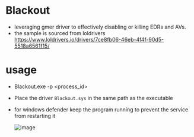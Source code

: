 # Blackout

* leveraging gmer driver to effectively disabling or killing EDRs and AVs.
* the sample is sourced from loldrivers https://www.loldrivers.io/drivers/7ce8fb06-46eb-4f4f-90d5-5518a6561f15/
# usage

* Blackout.exe -p <process_id>
* Place the driver `Blackout.sys` in the same path as the executable
* for windows defender keep the program running to prevent the service from restarting it

  ![image](https://github.com/ZeroMemoryEx/Blackout/assets/60795188/3ea0f7ae-0102-4a38-b4b6-700e93f5d545)
